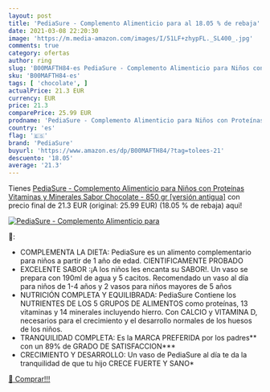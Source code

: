 ```yaml
---
layout: post
title: 'PediaSure - Complemento Alimenticio para al 18.05 % de rebaja'
date: 2021-03-08 22:20:30
image: 'https://m.media-amazon.com/images/I/51LF+zhypFL._SL400_.jpg'
comments: true
category: ofertas
author: ring
slug: 'B00MAFTH84-es PediaSure - Complemento Alimenticio para Niños con...'
sku: 'B00MAFTH84-es'
tags: [ 'chocolate', ]
actualPrice: 21.3 EUR
currency: EUR
price: 21.3
comparePrice: 25.99 EUR
prodname: 'PediaSure - Complemento Alimenticio para Niños con Proteínas  Vitaminas y Minerales  Sabor Chocolate - 850 gr [versión antigua]'
country: 'es'
flag: '🇪🇸'
brand: 'PediaSure'
buyurl: 'https://www.amazon.es/dp/B00MAFTH84/?tag=tolees-21'
descuento: '18.05'
average: '21.3'
---
```


Tienes [PediaSure - Complemento Alimenticio para Niños con Proteínas  Vitaminas y Minerales  Sabor Chocolate - 850 gr [versión antigua]](https://www.amazon.es/dp/B00MAFTH84/?tag=tolees-21) con precio final de  21.3 EUR (original: 25.99 EUR) (18.05 %  de rebaja) aqui!

[![PediaSure - Complemento Alimenticio para](https://m.media-amazon.com/images/I/51LF+zhypFL._SL400_.jpg)](https://www.amazon.es/dp/B00MAFTH84/?tag=tolees-21)

🔎:

- COMPLEMENTA LA DIETA: PediaSure es un alimento complementario para niños a partir de 1 año de edad. CIENTIFICAMENTE PROBADO
- EXCELENTE SABOR :¡A los niños les encanta su SABOR!. Un vaso se prepara con 190ml de agua y 5 cacitos. Recomendado un vaso al día para niños de 1-4 años y 2 vasos para niños mayores de 5 años
- NUTRICIÓN COMPLETA Y EQUILIBRADA: PediaSure Contiene los NUTRIENTES DE LOS 5 GRUPOS DE ALIMENTOS como proteínas, 13 vitaminas y 14 minerales incluyendo hierro. Con CALCIO y VITAMINA D, necesarios para el crecimiento y el desarrollo normales de los huesos de los niños.
- TRANQUILIDAD COMPLETA: Es la MARCA PREFERIDA por los padres** con un 89% de GRADO DE SATISFACCION***
- CRECIMIENTO Y DESARROLLO: Un vaso de PediaSure al día te da la tranquilidad de que tu hijo CRECE FUERTE Y SANO*

[🛒 Comprar!!!](https://www.amazon.es/dp/B00MAFTH84/?tag=tolees-21)
